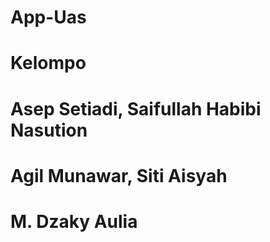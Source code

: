 # App-Uas
# Kelompo
# Asep Setiadi, Saifullah Habibi Nasution
# Agil Munawar, Siti Aisyah
# M. Dzaky Aulia
